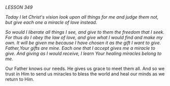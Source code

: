 *LESSON 349*

*Today I let Christ's vision look upon all things for me and judge them not, but give each one a miracle of love instead.*

_So would I liberate all things I see, and give to them the freedom that I seek. For thus do I obey the law of love, and give what I would find and make my own. It will be given me because I have chosen it as the gift I want to give. Father,Your gifts are mine. Each one that I accept gives me a miracle to give. And giving as I would receive, I learn Your healing miracles belong to me._

Our Father knows our needs. He gives us grace to meet them all. And so we trust in Him to send us miracles to bless the world and heal our minds as we return to Him.